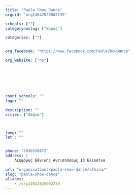 ```yaml
---
title: "Paola Show Dance"
orguid: "org14042020002239"

schools: [""]
categorynoslug: ["Χορός"]

categories: [""]


org_facebook: "https://www.facebook.com/PaolaShowDance"

org_website: ["no"]







count_schools: ""
logo: ""

description: ""
cities: ["Αθήνα"]



long: ""
lat : ""


phone: "6936530872"
address: |
    Λεωφόρος Εθνικής Αντιστάσεως 13 Ελευσίνα

url: "organisations/paola-show-dance/athina/"
slug: "paola-show-dance"
aliases:
    - /org14042020002239
---
```



